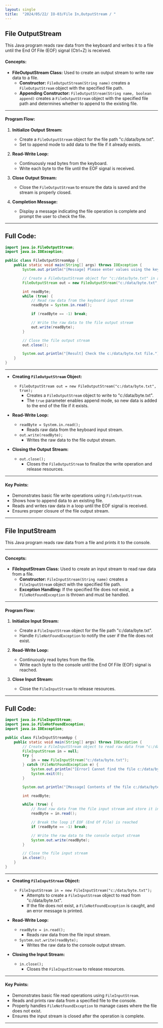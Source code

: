 ```yaml
---
layout: single
title:  "2024/05/22/ IO-03/File In,OutputStream / "
---
```


## File OutputStream 


This Java program reads raw data from the keyboard and writes it to a file until the End Of File (EOF) signal (Ctrl+Z) is received.



#### Concepts:
- **FileOutputStream Class:** Used to create an output stream to write raw data to a file.
  - **Constructor:** `FileOutputStream(String name)` creates a `FileOutputStream` object with the specified file path.
  - **Appending Constructor:** `FileOutputStream(String name, boolean append)` creates a `FileOutputStream` object with the specified file path and determines whether to append to the existing file.

---

#### Program Flow:
1. **Initialize Output Stream:**
   - Create a `FileOutputStream` object for the file path "c:/data/byte.txt".
   - Set to append mode to add data to the file if it already exists.

2. **Read-Write Loop:**
   - Continuously read bytes from the keyboard.
   - Write each byte to the file until the EOF signal is received.

3. **Close Output Stream:**
   - Close the `FileOutputStream` to ensure the data is saved and the stream is properly closed.

4. **Completion Message:**
   - Display a message indicating the file operation is complete and prompt the user to check the file.

---

## Full Code:

```java
import java.io.FileOutputStream;
import java.io.IOException;

public class FileOutputStreamApp {
    public static void main(String[] args) throws IOException {
        System.out.println("[Message] Please enter values using the keyboard. [End program: Ctrl+Z]");

        // Create a FileOutputStream object for "c:/data/byte.txt" in append mode
        FileOutputStream out = new FileOutputStream("c:/data/byte.txt", true);

        int readByte;
        while (true) {
            // Read raw data from the keyboard input stream
            readByte = System.in.read();

            if (readByte == -1) break;

            // Write the raw data to the file output stream
            out.write(readByte);
        }

        // Close the file output stream
        out.close();

        System.out.println("[Result] Check the c:/data/byte.txt file.");
    }
}
```

---


- **Creating `FileOutputStream` Object:**
  - `FileOutputStream out = new FileOutputStream("c:/data/byte.txt", true);`
    - Creates a `FileOutputStream` object to write to "c:/data/byte.txt".
    - The `true` parameter enables append mode, so new data is added to the end of the file if it exists.

- **Read-Write Loop:**
  - `readByte = System.in.read();`
    - Reads raw data from the keyboard input stream.
  - `out.write(readByte);`
    - Writes the raw data to the file output stream.

- **Closing the Output Stream:**
  - `out.close();`
    - Closes the `FileOutputStream` to finalize the write operation and release resources.

---

#### Key Points:
- Demonstrates basic file write operations using `FileOutputStream`.
- Shows how to append data to an existing file.
- Reads and writes raw data in a loop until the EOF signal is received.
- Ensures proper closure of the file output stream.

---


## File InputStream


This Java program reads raw data from a file and prints it to the console.

---

#### Concepts:
- **FileInputStream Class:** Used to create an input stream to read raw data from a file.
  - **Constructor:** `FileInputStream(String name)` creates a `FileInputStream` object with the specified file path.
  - **Exception Handling:** If the specified file does not exist, a `FileNotFoundException` is thrown and must be handled.

---

#### Program Flow:
1. **Initialize Input Stream:**
   - Create a `FileInputStream` object for the file path "c:/data/byte.txt".
   - Handle `FileNotFoundException` to notify the user if the file does not exist.

2. **Read-Write Loop:**
   - Continuously read bytes from the file.
   - Write each byte to the console until the End Of File (EOF) signal is reached.

3. **Close Input Stream:**
   - Close the `FileInputStream` to release resources.

---

## Full Code:

```java
import java.io.FileInputStream;
import java.io.FileNotFoundException;
import java.io.IOException;

public class FileInputStreamApp {
    public static void main(String[] args) throws IOException {
        // Create a FileInputStream object to read raw data from "c:/data/byte.txt"
        FileInputStream in = null;
        try {
            in = new FileInputStream("c:/data/byte.txt");
        } catch (FileNotFoundException e) {
            System.out.println("[Error] Cannot find the file c:/data/byte.txt.");
            System.exit(0);
        }

        System.out.println("[Message] Contents of the file c:/data/byte.txt:");

        int readByte;

        while (true) {
            // Read raw data from the file input stream and store it in the variable
            readByte = in.read();

            // Break the loop if EOF (End Of File) is reached
            if (readByte == -1) break;

            // Write the raw data to the console output stream
            System.out.write(readByte);
        }

        // Close the file input stream
        in.close();
    }
}
```

---


- **Creating `FileInputStream` Object:**
  - `FileInputStream in = new FileInputStream("c:/data/byte.txt");`
    - Attempts to create a `FileInputStream` object to read from "c:/data/byte.txt".
    - If the file does not exist, a `FileNotFoundException` is caught, and an error message is printed.

- **Read-Write Loop:**
  - `readByte = in.read();`
    - Reads raw data from the file input stream.
  - `System.out.write(readByte);`
    - Writes the raw data to the console output stream.

- **Closing the Input Stream:**
  - `in.close();`
    - Closes the `FileInputStream` to release resources.

---

#### Key Points:
- Demonstrates basic file read operations using `FileInputStream`.
- Reads and prints raw data from a specified file to the console.
- Properly handles `FileNotFoundException` to manage cases where the file does not exist.
- Ensures the input stream is closed after the operation is complete.

---
